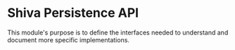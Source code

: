 # Shiva Persistence API

This module's purpose is to define the interfaces needed to understand and document more specific implementations.
